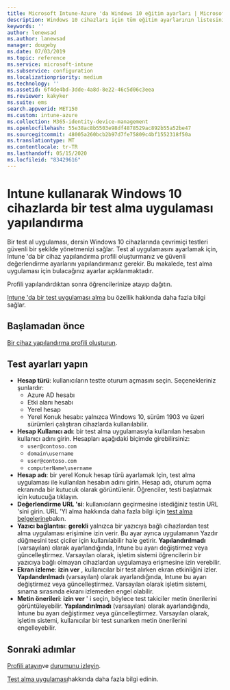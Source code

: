 ```yaml
---
title: Microsoft Intune-Azure 'da Windows 10 eğitim ayarları | Microsoft Docs
description: Windows 10 cihazları için tüm eğitim ayarlarının listesini görüntüleyin. Bu ayarları, test alma uygulaması ile bir cihaz yapılandırma profilinde kullanın, kullanıcıların veya öğrencilerin oturum açmasını, test sırasında ekranı nasıl izleyeceğinizi ve Intune 'da daha fazlasını yapın.
keywords: ''
author: lenewsad
ms.author: lanewsad
manager: dougeby
ms.date: 07/03/2019
ms.topic: reference
ms.service: microsoft-intune
ms.subservice: configuration
ms.localizationpriority: medium
ms.technology: ''
ms.assetid: 6f4de4bd-3dde-4a8d-8e22-46c5d06c3eea
ms.reviewer: kakyker
ms.suite: ems
search.appverid: MET150
ms.custom: intune-azure
ms.collection: M365-identity-device-management
ms.openlocfilehash: 55e38ac8b5503e98df4878529ac892b55a52be47
ms.sourcegitcommit: 48005a260bcb2b97d7fe75809c4bf1552318f50a
ms.translationtype: MT
ms.contentlocale: tr-TR
ms.lasthandoff: 05/15/2020
ms.locfileid: "83429616"
---
```

# <a name="configure-the-take-a-test-app-on-windows-10-devices-using-intune"></a>Intune kullanarak Windows 10 cihazlarda bir test alma uygulaması yapılandırma

Bir test al uygulaması, dersin Windows 10 cihazlarında çevrimiçi testleri güvenli bir şekilde yönetmenizi sağlar. Test al uygulamasını ayarlamak için, Intune 'da bir cihaz yapılandırma profili oluşturmanız ve güvenli değerlendirme ayarlarını yapılandırmanız gerekir. Bu makalede, test alma uygulaması için bulacağınız ayarlar açıklanmaktadır. 

Profili yapılandırdıktan sonra öğrencilerinize atayıp dağıtın. 

[Intune 'da bir test uygulaması alma](education-settings-configure.md) bu özellik hakkında daha fazla bilgi sağlar.

## <a name="before-you-begin"></a>Başlamadan önce

[Bir cihaz yapılandırma profili oluşturun](education-settings-configure.md#create-a-device-profile).

## <a name="take-a-test-settings"></a>Test ayarları yapın

- **Hesap türü**: kullanıcıların testte oturum açmasını seçin. Seçenekleriniz şunlardır:
  - Azure AD hesabı
  - Etki alanı hesabı
  - Yerel hesap
  - Yerel Konuk hesabı: yalnızca Windows 10, sürüm 1903 ve üzeri sürümleri çalıştıran cihazlarda kullanılabilir.
- **Hesap Kullanıcı adı**: bir test alma uygulamasıyla kullanılan hesabın kullanıcı adını girin. Hesapları aşağıdaki biçimde girebilirsiniz:
  - `user@contoso.com`
  - `domain\username`
  - `user@contoso.com`
  - `computerName\username`
- **Hesap adı**: bir yerel Konuk hesap türü ayarlamak Için, test alma uygulaması ile kullanılan hesabın adını girin. Hesap adı, oturum açma ekranında bir kutucuk olarak görüntülenir. Öğrenciler, testi başlatmak için kutucuğa tıklayın.  
- **Değerlendirme URL 'si**: kullanıcıların geçirmesine istediğiniz testin URL 'sini girin. URL 'YI alma hakkında daha fazla bilgi için [test alma belgelerine](https://docs.microsoft.com/education/windows/take-tests-in-windows-10)bakın.
- **Yazıcı bağlantısı**: **gerekli** yalnızca bir yazıcıya bağlı cihazlardan test alma uygulaması erişimine izin verir. Bu ayar ayrıca uygulamanın Yazdır düğmesini test çiciler için kullanılabilir hale getirir. **Yapılandırılmadı** (varsayılan) olarak ayarlandığında, Intune bu ayarı değiştirmez veya güncelleştirmez. Varsayılan olarak, işletim sistemi öğrencilerin bir yazıcıya bağlı olmayan cihazlardan uygulamaya erişmesine izin verebilir.  
- **Ekran izleme**: **izin ver** , kullanıcılar bir test alırken ekran etkinliğini izler. **Yapılandırılmadı** (varsayılan) olarak ayarlandığında, Intune bu ayarı değiştirmez veya güncelleştirmez. Varsayılan olarak işletim sistemi, sınama sırasında ekranı izlemeden engel olabilir.
- **Metin önerileri**: **izin ver** ' i seçin, böylece test takiciler metin önerilerini görüntüleyebilir. **Yapılandırılmadı** (varsayılan) olarak ayarlandığında, Intune bu ayarı değiştirmez veya güncelleştirmez. Varsayılan olarak, işletim sistemi, kullanıcılar bir test sunarken metin önerilerini engelleyebilir.

## <a name="next-steps"></a>Sonraki adımlar

[Profili atayın](device-profile-assign.md)ve [durumunu izleyin](device-profile-monitor.md).

[Test alma uygulaması](education-settings-configure.md)hakkında daha fazla bilgi edinin.

